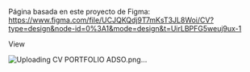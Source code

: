 Página basada en este proyecto de Figma:
https://www.figma.com/file/UCJQKQdj9T7mKsT3JL8Woi/CV?type=design&node-id=0%3A1&mode=design&t=UirLBPFG5weuj9ux-1

View

![Uploading CV PORTFOLIO ADSO.png…]()
